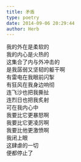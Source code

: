 ```yaml
---  
title: 矛盾  
type: poetry  
date: 2014-09-06 20:29:44  
author: Herb    
---  
```

我的外在是柔软的  
我的内心是火热的  
这集合了内与外冲击的  
是我孱弱又坚韧的躯干啊    
有雷电在我眼前闪掣  
有狂风在我身边响彻  
连飞沙也把我撕扯  
连烈日也把我炙射    
可在我内心中  
我要比它更暴怒啊  
我要比它更凌厉啊  
我要比他更激愤啊    
我闭上眼  
这肆虐的一切  
便都停止了  
